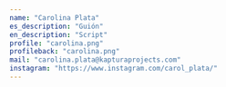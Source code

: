 ```yaml
---
name: "Carolina Plata"
es_description: "Guión"
en_description: "Script"
profile: "carolina.png"
profileback: "carolina.png"
mail: "carolina.plata@kapturaprojects.com"
instagram: "https://www.instagram.com/carol_plata/"
---
```

